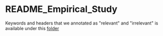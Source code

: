 # README_Empirical_Study


Keywords and headers that we annotated as "relevant" and "irrelevant" is available under this [folder](Code/analysis/annotated_headers)
